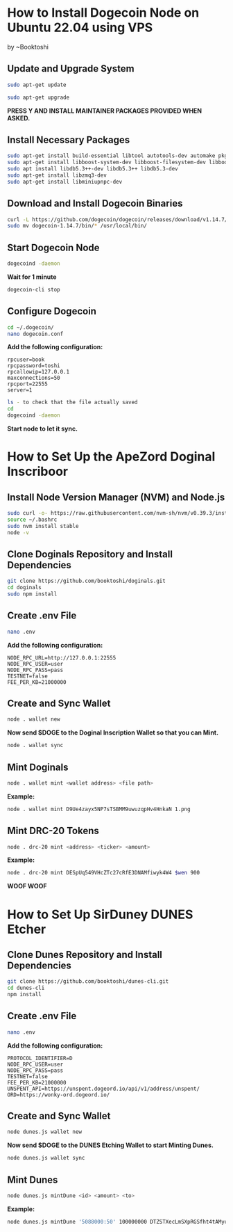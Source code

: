 
# How to Install Dogecoin Node on Ubuntu 22.04 using VPS
by ~Booktoshi

## Update and Upgrade System
```sh
sudo apt-get update
```
```sh 
sudo apt-get upgrade
```
**PRESS Y AND INSTALL MAINTAINER PACKAGES PROVIDED WHEN ASKED.**

## Install Necessary Packages
```sh
sudo apt-get install build-essential libtool autotools-dev automake pkg-config libssl-dev libevent-dev bsdmainutils
sudo apt-get install libboost-system-dev libboost-filesystem-dev libboost-chrono-dev libboost-program-options-dev libboost-test-dev libboost-thread-dev
sudo apt install libdb5.3++-dev libdb5.3++ libdb5.3-dev
sudo apt-get install libzmq3-dev
sudo apt-get install libminiupnpc-dev
```

## Download and Install Dogecoin Binaries
```sh
curl -L https://github.com/dogecoin/dogecoin/releases/download/v1.14.7/dogecoin-1.14.7-x86_64-linux-gnu.tar.gz | tar -xz
sudo mv dogecoin-1.14.7/bin/* /usr/local/bin/
```

## Start Dogecoin Node
```sh
dogecoind -daemon
```
**Wait for 1 minute**

```sh
dogecoin-cli stop
```

## Configure Dogecoin
```sh
cd ~/.dogecoin/
nano dogecoin.conf
```

**Add the following configuration:**
```
rpcuser=book
rpcpassword=toshi
rpcallowip=127.0.0.1
maxconnections=50
rpcport=22555
server=1
```

```sh
ls - to check that the file actually saved
cd
dogecoind -daemon
```
**Start node to let it sync.**

# How to Set Up the ApeZord Doginal Inscriboor

## Install Node Version Manager (NVM) and Node.js
```sh
sudo curl -o- https://raw.githubusercontent.com/nvm-sh/nvm/v0.39.3/install.sh | bash
source ~/.bashrc
sudo nvm install stable
node -v
```

## Clone Doginals Repository and Install Dependencies
```sh
git clone https://github.com/booktoshi/doginals.git
cd doginals
sudo npm install
```

## Create .env File
```sh
nano .env
```
**Add the following configuration:**
```
NODE_RPC_URL=http://127.0.0.1:22555
NODE_RPC_USER=user
NODE_RPC_PASS=pass
TESTNET=false
FEE_PER_KB=21000000
```

## Create and Sync Wallet
```sh
node . wallet new
```
**Now send $DOGE to the Doginal Inscription Wallet so that you can Mint.**

```sh
node . wallet sync
```

## Mint Doginals
```sh
node . wallet mint <wallet address> <file path>
```
**Example:**
```sh
node . wallet mint D9Ue4zayx5NP7sTSBMM9uwuzqpHv4HnkaN 1.png
```

## Mint DRC-20 Tokens
```sh
node . drc-20 mint <address> <ticker> <amount>
```
**Example:**
```sh
node . drc-20 mint DESpUq549VHcZTc27cRfE3DNAMfiwyk4W4 $wen 900
```

**WOOF WOOF**

# How to Set Up SirDuney DUNES Etcher

## Clone Dunes Repository and Install Dependencies
```sh
git clone https://github.com/booktoshi/dunes-cli.git
cd dunes-cli
npm install
```

## Create .env File
```sh
nano .env
```
**Add the following configuration:**
```
PROTOCOL_IDENTIFIER=D
NODE_RPC_USER=user
NODE_RPC_PASS=pass
TESTNET=false
FEE_PER_KB=21000000
UNSPENT_API=https://unspent.dogeord.io/api/v1/address/unspent/
ORD=https://wonky-ord.dogeord.io/
```

## Create and Sync Wallet
```sh
node dunes.js wallet new
```
**Now send $DOGE to the DUNES Etching Wallet to start Minting Dunes.**

```sh
node dunes.js wallet sync
```

## Mint Dunes
```sh
node dunes.js mintDune <id> <amount> <to>
```
**Example:**
```sh
node dunes.js mintDune '5088000:50' 100000000 DTZSTXecLmSXpRGSfht4tAMyqra1wsL7xb
```
